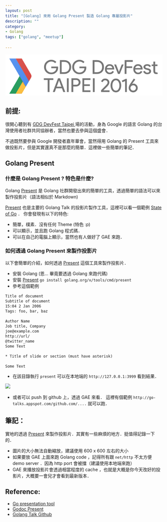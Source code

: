 ```yaml
---
layout: post
title: "[Golang] 來用 Golang Present 製造 Golang 專屬投影片"
description: ""
category: 
- Golang
tags: ["golang", "meetup"]

---
```


![](../images/2016/gdgfest.png)

## 前提:

很開心聽到有 [GDG DevFest Taipei ](http://gdg-taipei.kktix.cc/events/devfest16) 場的活動，身為 Google 的語言 Golang 的台灣使用者社群共同協辦者，當然也要去參與這個盛會．

不過既然要參與 Google 開發者嘉年華會，當然得用 Golang 的 Present 工具來做投影片，但是其實還真不是那麼的簡單．這裡做一些簡單的筆記．

## Golang Present 

### 什麼是 Golang Present ? 特色是什麼?

Golang [Present](https://godoc.org/golang.org/x/tools/present) 是 Golang 社群開發出來的簡單的工具，透過簡單的語法可以來製作投影片（語法相似於 Markdown)

[Present](https://godoc.org/golang.org/x/tools/present) 也是主要的 Golang Talk 的投影片製作工具，這裡可以看一個範例 [State of Go](https://talks.golang.org/2016/state-of-go.slide#1) ． 你會發現有以下的特色:

- 簡單，樸素．沒有任何 Theme (特色 :p)
- 可以顯示，並且跑 Golang 程式碼．
- 可以在自己的電腦上顯示，當然也有人做好了 GAE 來跑．

### 如何透過 Golang Present 來製作投影片

以下會簡單的介紹，如何透過 [Present](https://godoc.org/golang.org/x/tools/present) 這個工具來製作投影片．

- 安裝 Golang (恩... 畢竟要透過 Golang 來跑代碼)
- 安裝  [Present](https://godoc.org/golang.org/x/tools/present)  `go install golang.org/x/tools/cmd/present` 
- 參考這個範例

```
Title of document
Subtitle of document
15:04 2 Jan 2006
Tags: foo, bar, baz

Author Name
Job title, Company
joe@example.com
http://url/
@twitter_name
Some Text

* Title of slide or section (must have asterisk)

Some Text
```

- 在該目錄執行 `present` 可以在本地端的 `http://127.0.0.1:3999` 看到結果．

![](http://halyph.com/images/posts/2015-05-19/pic1.png)

- 或者可以 push 到 github 上，透過 GAE 來看． 這裡有個範例 `http://go-talks.appspot.com/github.com/....` 就可以跑．

## 筆記：

實地的透過 [Present](https://godoc.org/golang.org/x/tools/present) 來製作投影片．其實有一些麻煩的地方．挺值得記錄一下的．

- 圖片的大小無法自動縮放，建議使用 600 x 600 左右的大小
- 如果要放 GAE 上面來跑 Golang code ，記得所有跟 `net/http` 不太方便 demo server ．因為 http port 會被擋（建議使用本地端來跑）
- GAE 來播放投影片會透過相當程度的 cache ，也就是大概是你今天改好的投影片，大概要一會兒才會看到最新版本． 		


## Reference:

- [Go presentation tool](http://halyph.com/blog/2015/05/18/golang-presentation-tool.html)
- [Godoc Present](https://godoc.org/golang.org/x/tools/present)
- [Golang Talk Github](https://github.com/golang/talks)

